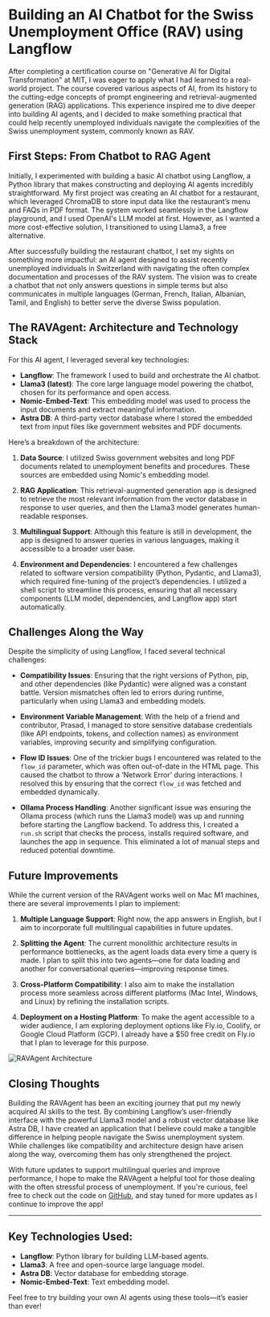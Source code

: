 
# Building an AI Chatbot for the Swiss Unemployment Office (RAV) using Langflow

After completing a certification course on "Generative AI for Digital Transformation" at MIT, I was eager to apply what I had learned to a real-world project. The course covered various aspects of AI, from its history to the cutting-edge concepts of prompt engineering and retrieval-augmented generation (RAG) applications. This experience inspired me to dive deeper into building AI agents, and I decided to make something practical that could help recently unemployed individuals navigate the complexities of the Swiss unemployment system, commonly known as RAV.

## First Steps: From Chatbot to RAG Agent

Initially, I experimented with building a basic AI chatbot using Langflow, a Python library that makes constructing and deploying AI agents incredibly straightforward. My first project was creating an AI chatbot for a restaurant, which leveraged ChromaDB to store input data like the restaurant’s menu and FAQs in PDF format. The system worked seamlessly in the Langflow playground, and I used OpenAI's LLM model at first. However, as I wanted a more cost-effective solution, I transitioned to using Llama3, a free alternative.

After successfully building the restaurant chatbot, I set my sights on something more impactful: an AI agent designed to assist recently unemployed individuals in Switzerland with navigating the often complex documentation and processes of the RAV system. The vision was to create a chatbot that not only answers questions in simple terms but also communicates in multiple languages (German, French, Italian, Albanian, Tamil, and English) to better serve the diverse Swiss population.

## The RAVAgent: Architecture and Technology Stack

For this AI agent, I leveraged several key technologies:

- **Langflow**: The framework I used to build and orchestrate the AI chatbot.
- **Llama3 (latest)**: The core large language model powering the chatbot, chosen for its performance and open access.
- **Nomic-Embed-Text**: This embedding model was used to process the input documents and extract meaningful information.
- **Astra DB**: A third-party vector database where I stored the embedded text from input files like government websites and PDF documents.
  
Here’s a breakdown of the architecture:

1. **Data Source**: I utilized Swiss government websites and long PDF documents related to unemployment benefits and procedures. These sources are embedded using Nomic's embedding model.
   
2. **RAG Application**: This retrieval-augmented generation app is designed to retrieve the most relevant information from the vector database in response to user queries, and then the Llama3 model generates human-readable responses.

3. **Multilingual Support**: Although this feature is still in development, the app is designed to answer queries in various languages, making it accessible to a broader user base.

4. **Environment and Dependencies**: I encountered a few challenges related to software version compatibility (Python, Pydantic, and Llama3), which required fine-tuning of the project’s dependencies. I utilized a shell script to streamline this process, ensuring that all necessary components (LLM model, dependencies, and Langflow app) start automatically.

## Challenges Along the Way

Despite the simplicity of using Langflow, I faced several technical challenges:

- **Compatibility Issues**: Ensuring that the right versions of Python, pip, and other dependencies (like Pydantic) were aligned was a constant battle. Version mismatches often led to errors during runtime, particularly when using Llama3 and embedding models.
  
- **Environment Variable Management**: With the help of a friend and contributor, Prasad, I managed to store sensitive database credentials (like API endpoints, tokens, and collection names) as environment variables, improving security and simplifying configuration.

- **Flow ID Issues**: One of the trickier bugs I encountered was related to the `flow_id` parameter, which was often out-of-date in the HTML page. This caused the chatbot to throw a ‘Network Error’ during interactions. I resolved this by ensuring that the correct `flow_id` was fetched and embedded dynamically.

- **Ollama Process Handling**: Another significant issue was ensuring the Ollama process (which runs the Llama3 model) was up and running before starting the Langflow backend. To address this, I created a `run.sh` script that checks the process, installs required software, and launches the app in sequence. This eliminated a lot of manual steps and reduced potential downtime.

## Future Improvements

While the current version of the RAVAgent works well on Mac M1 machines, there are several improvements I plan to implement:

1. **Multiple Language Support**: Right now, the app answers in English, but I aim to incorporate full multilingual capabilities in future updates.

2. **Splitting the Agent**: The current monolithic architecture results in performance bottlenecks, as the agent loads data every time a query is made. I plan to split this into two agents—one for data loading and another for conversational queries—improving response times.

3. **Cross-Platform Compatibility**: I also aim to make the installation process more seamless across different platforms (Mac Intel, Windows, and Linux) by refining the installation scripts.

4. **Deployment on a Hosting Platform**: To make the agent accessible to a wider audience, I am exploring deployment options like Fly.io, Coolify, or Google Cloud Platform (GCP). I already have a $50 free credit on Fly.io that I plan to leverage for this purpose.

![RAVAgent Architecture](sandbox:/mnt/data/A_detailed_architecture_diagram_of_an_AI_chatbot_p.png)

## Closing Thoughts

Building the RAVAgent has been an exciting journey that put my newly acquired AI skills to the test. By combining Langflow’s user-friendly interface with the powerful Llama3 model and a robust vector database like Astra DB, I have created an application that I believe could make a tangible difference in helping people navigate the Swiss unemployment system. While challenges like compatibility and architecture design have arisen along the way, overcoming them has only strengthened the project.

With future updates to support multilingual queries and improve performance, I hope to make the RAVAgent a helpful tool for those dealing with the often stressful process of unemployment. If you're curious, feel free to check out the code on [GitHub](https://github.com/dilipshrikhande1706/RAVAgent), and stay tuned for more updates as I continue to improve the app!

---

## Key Technologies Used:
- **Langflow**: Python library for building LLM-based agents.
- **Llama3**: A free and open-source large language model.
- **Astra DB**: Vector database for embedding storage.
- **Nomic-Embed-Text**: Text embedding model.
  
Feel free to try building your own AI agents using these tools—it’s easier than ever!
